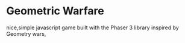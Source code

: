 
# Geometric Warfare


nice,simple javascript game built with the Phaser 3 library inspired by Geometry wars,

